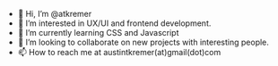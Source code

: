 - 👋 Hi, I’m @atkremer
- 👀 I’m interested in UX/UI and frontend development.
- 🌱 I’m currently learning CSS and Javascript
- 💞️ I’m looking to collaborate on new projects with interesting people.
- 📫 How to reach me at austintkremer(at)gmail(dot)com

<!---
atkremer/atkremer is a ✨ special ✨ repository because its `README.md` (this file) appears on your GitHub profile.
You can click the Preview link to take a look at your changes.
--->

